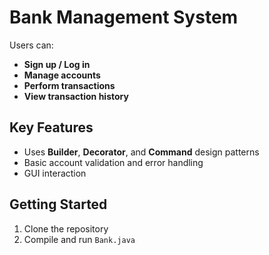 # Bank Management System

Users can:

- **Sign up / Log in**
- **Manage accounts** 
- **Perform transactions** 
- **View transaction history**

## Key Features

- Uses **Builder**, **Decorator**, and **Command** design patterns
- Basic account validation and error handling
- GUI interaction

## Getting Started

1. Clone the repository
2. Compile and run `Bank.java`
